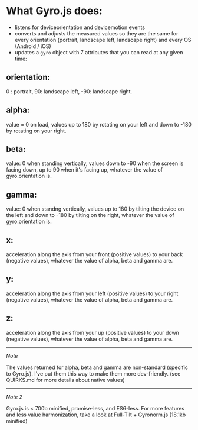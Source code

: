 What Gyro.js does:
==================

- listens for deviceorientation and devicemotion events
- converts and adjusts the measured values so they are the same for every orientation (portrait, landscape left, landscape right) and every OS (Android / iOS)
- updates a `gyro` object with 7 attributes that you can read at any given time:

orientation:
------------

0 : portrait,
90: landscape left,
-90: landscape right.

alpha:
------

value = 0 on load,
values up to 180 by rotating on your left and down to -180 by rotating on your right.

beta:
-----

value: 0 when standing vertically,
values down to -90 when the screen is facing down, up to 90 when it's facing up,
whatever the value of gyro.orientation is.

gamma:
------

value: 0 when standng vertically,
values up to 180 by tilting the device on the left and down to -180 by tilting on the right,
whatever the value of gyro.orientation is.

x:
--

acceleration along the axis from your front (positive values) to your back (negative values),
whatever the value of alpha, beta and gamma are.

y:
--

acceleration along the axis from your left (positive values) to your right (negative values),
whatever the value of alpha, beta and gamma are.

z:
--

acceleration along the axis from your up (positive values) to your down (negative values),
whatever the value of alpha, beta and gamma are.

---

*Note*

The values returned for alpha, beta and gamma are non-standard (specific to Gyro.js).
I've put them this way to make them more dev-friendly.
(see QUIRKS.md for more details about native values)

---

*Note 2*

Gyro.js is < 700b minified, promise-less, and ES6-less.
For more features and less value harmonization, take a look at Full-Tilt + Gyronorm.js (18.1kb minified)